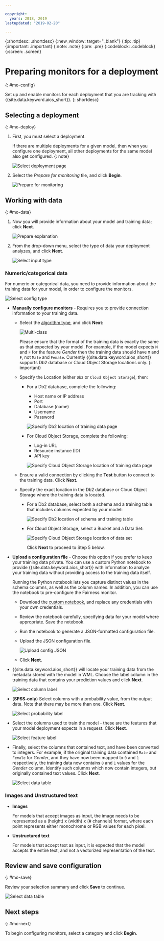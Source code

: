 ```yaml
---

copyright:
  years: 2018, 2019
lastupdated: "2019-02-20"

---
```


{:shortdesc: .shortdesc}
{:new_window: target="_blank"}
{:tip: .tip}
{:important: .important}
{:note: .note}
{:pre: .pre}
{:codeblock: .codeblock}
{:screen: .screen}

# Preparing monitors for a deployment
{: #mo-config}

Set up and enable monitors for each deployment that you are tracking with {{site.data.keyword.aios_short}}.
{: shortdesc}

## Selecting a deployment
{: #mo-deploy}

1.  First, you must select a deployment.

    If there are multiple deployments for a given model, then when you configure one deployment, all other deployments for the same model also get configured.
    {: note}

    ![Select deployment page](images/config-select-deploy.png)

1.  Select the *Prepare for monitoring* tile, and click **Begin**.

    ![Prepare for monitoring](images/config-prep-monitor.png)

## Working with data
{: #mo-data}

1.  Now you will provide information about your model and training data; click **Next**.

    ![Prepare explanation](images/config-what-monitor.png)

1.  From the drop-down menu, select the type of data your deployment analyzes, and click **Next**.

    ![Select input type](images/config-input-monitor.png)

### Numeric/categorical data

For numeric or categorical data, you need to provide information about the training data for your model, in order to configure the monitors.

  ![Select config type](images/config-manual-monitor.png)

- **Manually configure monitors** - Requires you to provide connection information to your training data.

    - Select the [algorithm type](/docs/services/ai-openscale/monitor-accuracy.html#understand-accuracy), and click **Next**:

      ![Multi-class](images/multiclass.png)

      Please ensure that the format of the training data is exactly the same as that expected by your model. For example, if the model expects `M` and `F` for the feature *Gender* then the training data should have `M` and `F`, not `Male` and `Female`. Currently {{site.data.keyword.aios_short}} supports Db2 database or Cloud Object Storage locations only.
        {: important}

    - Specify the Location (either `Db2` or `Cloud Object Storage`), then:

        - For a Db2 database, complete the following:

            - Host name or IP address
            - Port
            - Database (name)
            - Username
            - Password

            ![Specify Db2 location of training data page](images/config-train-db2-monitor.png)

        - For Cloud Object Storage, complete the following:

            - Log-in URL
            - Resource instance (ID)
            - API key

            ![Specify Cloud Object Storage location of training data page](images/config-train-cos-monitor.png)

    - Ensure a valid connection by clicking the **Test** button to connect to the training data. Click **Next**.

    - Specify the exact location in the Db2 database or Cloud Object Storage where the training data is located.

        - For a Db2 database, select both a schema and a training table that includes columns expected by your model:

          ![Specify Db2 location of schema and training table](images/fair-config-table-db2.png)

        - For Cloud Object Storage, select a Bucket and a Data Set:

          ![Specify Cloud Object Storage location of data set](images/fair-config-dset-cos.png)

          Click **Next** to proceed to Step 5 below.

- **Upload a configuration file** - Choose this option if you prefer to keep your training data private. You can use a custom Python notebook to provide {{site.data.keyword.aios_short}} with information to analyze your training data without providing access to the training data itself.

  Running the Python notebook lets you capture distinct values in the schema columns, as well as the column names. In addition, you can use the notebook to pre-configure the Fairness monitor.

    - Download the [custom notebook](https://github.com/IBM-Watson/aios-data-distribution/blob/master/training_statistics_notebook.ipynb), and replace any credentials with your own credentials.

    - Review the notebook carefully, specifying data for your model where appropriate. Save the notebook.

    - Run the notebook to generate a JSON-formatted configuration file.

    - Upload the JSON configuration file.

        ![Upload config JSON](images/config-json-monitor.png)

    - Click **Next**.

- {{site.data.keyword.aios_short}} will locate your training data from the metadata stored with the model in WML. Choose the label column in the training data that contains your prediction values and click **Next**.

  ![Select column label](images/fair-config-column.png)

- (**SPSS-only**) Select columns with a probability value, from the output data. Note that there may be more than one. Click **Next**.

    ![Select probability label](images/explain-prob-column.png)

- Select the columns used to train the model - these are the features that your model deployment expects in a request. Click **Next**.

    ![Select feature label](images/explain-select-column.png)

- Finally, select the columns that contained text, and have been converted to integers. For example, if the original training data contained `Male` and `Female` for *Gender*, and they have now been mapped to `0` and `1` respectively, the training data now contains `0` and `1` values for the *Gender* column. Identify such columns which now contain integers, but originally contained text values. Click **Next**.

    ![Select data table](images/explain-text-column.png)

### Images and Unstructured text

- **Images**

  For models that accept images as input, the image needs to be represented as a (height) x (width) x (# channels) format, where each point represents either monochrome or RGB values for each pixel.

- **Unstructured text**

   For models that accept text as input, it is expected that the model accepts the entire text, and not a vectorized representation of the text.

## Review and save configuration
{: #mo-save}

Review your selection summary and click **Save** to continue.

  ![Select data table](images/config-summary-monitor.png)

## Next steps
{: #mo-next}

To begin configuring monitors, select a category and click **Begin**.

